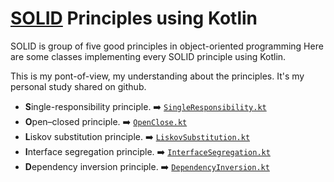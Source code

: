 # [SOLID](https://simple.wikipedia.org/wiki/SOLID_(object-oriented_design)) Principles using Kotlin

SOLID is group of five good principles in object-oriented programming 
Here are some classes implementing every SOLID principle using Kotlin.

This is my pont-of-view, my understanding about the principles. It's my personal study shared on github. 

- **S**ingle-responsibility principle. ➡️ [```SingleResponsibility.kt```](/src/main/kotlin/SingleResponsibility.kt)
- **O**pen–closed principle. ➡️ [```OpenClose.kt```](/src/main/kotlin/OpenClose.kt)
- **L**iskov substitution principle. ➡️ [```LiskovSubstitution.kt```](/src/main/kotlin/LiskovSubstitution.kt)
- **I**nterface segregation principle. ➡️ [```InterfaceSegregation.kt```](/src/main/kotlin/InterfaceSegregation.kt)
- **D**ependency inversion principle. ➡️ [```DependencyInversion.kt```](/src/main/kotlin/DependencyInversion.kt)
